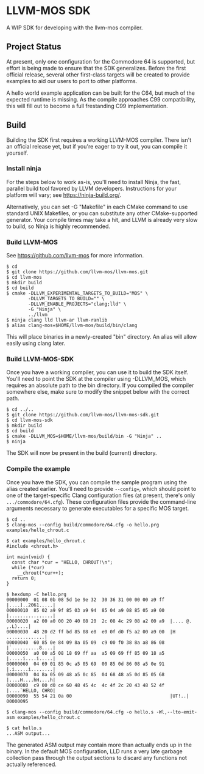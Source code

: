 # LLVM-MOS SDK

A WIP SDK for developing with the llvm-mos compiler.

## Project Status

At present, only one configuration for the Commodore 64 is supported, but
effort is being made to ensure that the SDK generalizes. Before the first
official release, several other first-class targets will be created to
provide examples to aid our users to port to other platforms.

A hello world example application can be built for the C64, but much of the
expected runtime is missing. As the compile approaches C99 compatibility,
this will fill out to become a full frestanding C99 implementation.

## Build

Building the SDK first requires a working LLVM-MOS compiler. There isn't an
official release yet, but if you're eager to try it out, you can compile it yourself.

### Install ninja

For the steps below to work as-is, you'll need to install Ninja, the fast,
parallel build tool favored by LLVM developers. Instructions for your
platform will vary; see https://ninja-build.org/.

Alternatively, you can set -G "Makefile" in each CMake command to use
standard UNIX Makefiles, or you can substitute any other CMake-supported
generator. Your compile times may take a hit, and LLVM is already very slow
to build, so Ninja is highly recommended.

### Build LLVM-MOS

See https://github.com/llvm-mos for more information.

```console
$ cd
$ git clone https://github.com/llvm-mos/llvm-mos.git
$ cd llvm-mos
$ mkdir build
$ cd build
$ cmake -DLLVM_EXPERIMENTAL_TARGETS_TO_BUILD="MOS" \
        -DLLVM_TARGETS_TO_BUILD="" \
        -DLLVM_ENABLE_PROJECTS="clang;lld" \
        -G "Ninja" \
        ../llvm
$ ninja clang lld llvm-ar llvm-ranlib
$ alias clang-mos=$HOME/llvm-mos/build/bin/clang
```

This will place binaries in a newly-created "bin" directory. An alias will
allow easily using clang later.

### Build LLVM-MOS-SDK

Once you have a working compiler, you can use it to build the SDK itself.
You'll need to point the SDK at the compiler using -DLLVM_MOS, which requires
an absolute path to the bin directory. If you compiled the compiler somewhere else, make sure to modify the snippet below with the correct path.

```console
$ cd ../..
$ git clone https://github.com/llvm-mos/llvm-mos-sdk.git
$ cd llvm-mos-sdk
$ mkdir build
$ cd build
$ cmake -DLLVM_MOS=$HOME/llvm-mos/build/bin -G "Ninja" ..
$ ninja
```

The SDK will now be present in the build (current) directory.

### Compile the example

Once you have the SDK, you can compile the sample program using the alias
created earlier. You'll need to provide `--config=`, which should point to
one of the target-specific Clang configuration files (at present, there's
only `.../commodore/64.cfg`). These configuration files provide the
command-line arguments necessary to generate executables for a specific MOS
target.

```console
$ cd ..
$ clang-mos --config build/commodore/64.cfg -o hello.prg examples/hello_chrout.c

$ cat examples/hello_chrout.c
#include <chrout.h>

int main(void) {
  const char *cur = "HELLO, CHROUT!\n";
  while (*cur)
    __chrout(*cur++);
  return 0;
}

$ hexdump -C hello.prg
00000000  01 08 0b 08 5d 1e 9e 32  30 36 31 00 00 00 a9 ff  |....]..2061.....|
00000010  85 02 a9 9f 85 03 a9 94  85 04 a9 08 85 05 a9 00  |................|
00000020  a2 00 a0 00 20 40 08 20  2c 08 4c 29 08 a2 00 a9  |.... @. ,.L)....|
00000030  48 20 d2 ff bd 85 08 e8  e0 0f d0 f5 a2 00 a9 00  |H ..............|
00000040  60 85 0e 84 09 8a 05 09  c9 00 f0 38 8a a8 86 08  |`..........8....|
00000050  a0 00 a5 08 18 69 ff aa  a5 09 69 ff 85 09 18 a5  |.....i....i.....|
00000060  04 69 01 85 0c a5 05 69  00 85 0d 86 08 a5 0e 91  |.i.....i........|
00000070  04 8a 05 09 48 a5 0c 85  04 68 48 a5 0d 85 05 68  |....H....hH....h|
00000080  c9 00 d0 ce 60 48 45 4c  4c 4f 2c 20 43 48 52 4f  |....`HELLO, CHRO|
00000090  55 54 21 0a 00                                    |UT!..|
00000095

$ clang-mos --config build/commodore/64.cfg -o hello.s -Wl,--lto-emit-asm examples/hello_chrout.c

$ cat hello.s
...ASM output...
```

The generated ASM output may contain more than actually ends up in the
binary. In the default MOS configuration, LLD runs a very late garbage
collection pass through the output sections to discard any functions not
actually referenced.
